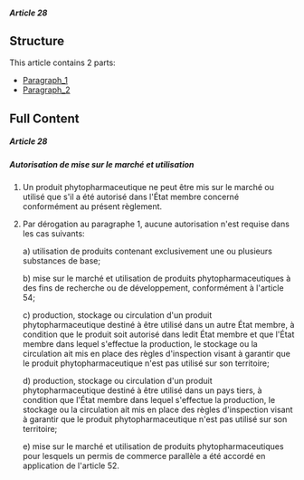 ##### Article 28

## Structure

This article contains 2 parts:

- [Paragraph_1](./Paragraph_1.md)
- [Paragraph_2](./Paragraph_2.md)

## Full Content

##### Article 28
##### Autorisation de mise sur le marché et utilisation

1. Un produit phytopharmaceutique ne peut être mis sur le marché ou utilisé que s'il a été autorisé dans l'État membre concerné conformément au présent règlement.

2. Par dérogation au paragraphe 1, aucune autorisation n'est requise dans les cas suivants:

   a) utilisation de produits contenant exclusivement une ou plusieurs substances de base;

   b) mise sur le marché et utilisation de produits phytopharmaceutiques à des fins de recherche ou de développement, conformément à l'article 54;

   c) production, stockage ou circulation d'un produit phytopharmaceutique destiné à être utilisé dans un autre État membre, à condition que le produit soit autorisé dans ledit État membre et que l'État membre dans lequel s'effectue la production, le stockage ou la circulation ait mis en place des règles d'inspection visant à garantir que le produit phytopharmaceutique n'est pas utilisé sur son territoire;

   d) production, stockage ou circulation d'un produit phytopharmaceutique destiné à être utilisé dans un pays tiers, à condition que l'État membre dans lequel s'effectue la production, le stockage ou la circulation ait mis en place des règles d'inspection visant à garantir que le produit phytopharmaceutique n'est pas utilisé sur son territoire;

   e) mise sur le marché et utilisation de produits phytopharmaceutiques pour lesquels un permis de commerce parallèle a été accordé en application de l'article 52.
